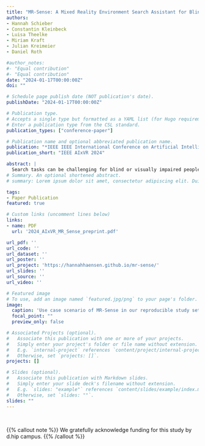 ```yaml
---
title: "MR-Sense: A Mixed Reality Environment Search Assistant for Blind and Visually Impaired People"
authors:
- Hannah Schieber
- Constantin Kleinbeck
- Luisa Theelke
- Miriam Kraft
- Julian Kreimeier
- Daniel Roth

#author_notes:
#- "Equal contribution"
#- "Equal contribution"
date: "2024-01-17T00:00:00Z"
doi: ""

# Schedule page publish date (NOT publication's date).
publishDate: "2024-01-17T00:00:00Z"

# Publication type.
# Accepts a single type but formatted as a YAML list (for Hugo requirements).
# Enter a publication type from the CSL standard.
publication_types: ["conference-paper"]

# Publication name and optional abbreviated publication name.
publication: "*IEEE IEEE International Conference on Artificial Intelligence & eXtended and Virtual Reality*"
publication_short: "IEEE AIxVR 2024"

abstract: | 
  Search tasks can be challenging for blind or visually impaired people. To determine an object's location and to navigate there, they often rely on the limited sensory capabilities of a white cane, search haptically, or ask for help. We introduce MR-Sense, a mixed reality assistant to support search and navigation tasks. The system is designed in a participatory fashion and utilizes sensory data of a standalone mixed reality head-mounted display to perform deep learning-driven object recognition and environment mapping. The user is supported in object search tasks via spatially mapped audio and vibrotactile feedback. We conducted a preliminary user study including ten blind or visually impaired participants and a final user evaluation with thirteen blind or visually impaired participants. The final study reveals that MR-Sense alone cannot replace the cane but provides a valuable addition in terms of usability and task load. We further propose a standardized evaluation setup for replicable studies and highlight relevant potentials and challenges fostering future work towards employing technology in accessibility.
# Summary. An optional shortened abstract.
# summary: Lorem ipsum dolor sit amet, consectetur adipiscing elit. Duis posuere tellus ac convallis placerat. Proin tincidunt magna sed ex sollicitudin condimentum.

tags:
- Paper Publication
featured: true

# Custom links (uncomment lines below)
links:
- name: PDF
  url: '2024_AIxVR_MR_Sense_preprint.pdf'

url_pdf: ''
url_code: ''
url_dataset: ''
url_poster: ''
url_project: 'https://hannahhaensen.github.io/mr-sense/'
url_slides: ''
url_source: ''
url_video: ''

# Featured image
# To use, add an image named `featured.jpg/png` to your page's folder. 
image:
  caption: 'Use case scenario of MR-Sense in our reproducible study setup'
  focal_point: ""
  preview_only: false

# Associated Projects (optional).
#   Associate this publication with one or more of your projects.
#   Simply enter your project's folder or file name without extension.
#   E.g. `internal-project` references `content/project/internal-project/index.md`.
#   Otherwise, set `projects: []`.
projects: []

# Slides (optional).
#   Associate this publication with Markdown slides.
#   Simply enter your slide deck's filename without extension.
#   E.g. `slides: "example"` references `content/slides/example/index.md`.
#   Otherwise, set `slides: ""`.
slides: ""
---
```


<br>

{{% callout note %}}
We gratefully acknowledge funding for this study by d.hip campus.
{{% /callout %}}


